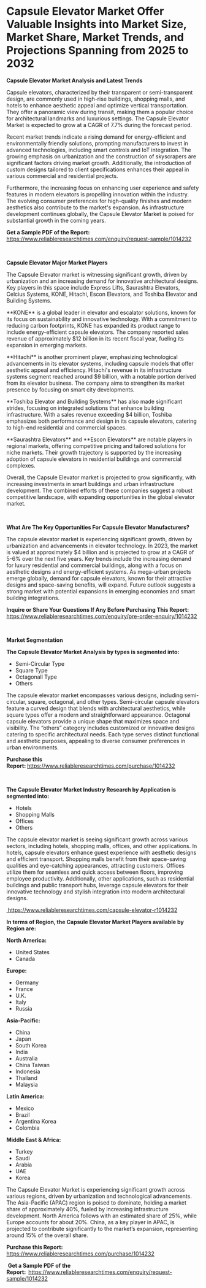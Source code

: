 <p><h1>Capsule Elevator Market Offer Valuable Insights into Market Size, Market Share, Market Trends, and Projections Spanning from 2025 to 2032</h1></p><p><strong>Capsule Elevator Market Analysis and Latest Trends</strong></p>
<p><p>Capsule elevators, characterized by their transparent or semi-transparent design, are commonly used in high-rise buildings, shopping malls, and hotels to enhance aesthetic appeal and optimize vertical transportation. They offer a panoramic view during transit, making them a popular choice for architectural landmarks and luxurious settings. The Capsule Elevator Market is expected to grow at a CAGR of 7.7% during the forecast period.</p><p>Recent market trends indicate a rising demand for energy-efficient and environmentally friendly solutions, prompting manufacturers to invest in advanced technologies, including smart controls and IoT integration. The growing emphasis on urbanization and the construction of skyscrapers are significant factors driving market growth. Additionally, the introduction of custom designs tailored to client specifications enhances their appeal in various commercial and residential projects. </p><p>Furthermore, the increasing focus on enhancing user experience and safety features in modern elevators is propelling innovation within the industry. The evolving consumer preferences for high-quality finishes and modern aesthetics also contribute to the market's expansion. As infrastructure development continues globally, the Capsule Elevator Market is poised for substantial growth in the coming years.</p></p>
<p><strong>Get a Sample PDF of the Report:&nbsp;</strong> <a href="https://www.reliableresearchtimes.com/enquiry/request-sample/1014232?utm_campaign=3366&utm_medium=2&utm_source=Github&utm_content=ia&utm_term=17042025&utm_id=capsule-elevator">https://www.reliableresearchtimes.com/enquiry/request-sample/1014232</a></p>
<p>&nbsp;</p>
<p><strong>Capsule Elevator Major Market Players</strong></p>
<p><p>The Capsule Elevator market is witnessing significant growth, driven by urbanization and an increasing demand for innovative architectural designs. Key players in this space include Express Lifts, Saurashtra Elevators, Celcius Systems, KONE, Hitachi, Escon Elevators, and Toshiba Elevator and Building Systems.</p><p>**KONE** is a global leader in elevator and escalator solutions, known for its focus on sustainability and innovative technology. With a commitment to reducing carbon footprints, KONE has expanded its product range to include energy-efficient capsule elevators. The company reported sales revenue of approximately $12 billion in its recent fiscal year, fueling its expansion in emerging markets.</p><p>**Hitachi** is another prominent player, emphasizing technological advancements in its elevator systems, including capsule models that offer aesthetic appeal and efficiency. Hitachi's revenue in its infrastructure systems segment reached around $9 billion, with a notable portion derived from its elevator business. The company aims to strengthen its market presence by focusing on smart city developments.</p><p>**Toshiba Elevator and Building Systems** has also made significant strides, focusing on integrated solutions that enhance building infrastructure. With a sales revenue exceeding $4 billion, Toshiba emphasizes both performance and design in its capsule elevators, catering to high-end residential and commercial spaces.</p><p>**Saurashtra Elevators** and **Escon Elevators** are notable players in regional markets, offering competitive pricing and tailored solutions for niche markets. Their growth trajectory is supported by the increasing adoption of capsule elevators in residential buildings and commercial complexes.</p><p>Overall, the Capsule Elevator market is projected to grow significantly, with increasing investments in smart buildings and urban infrastructure development. The combined efforts of these companies suggest a robust competitive landscape, with expanding opportunities in the global elevator market.</p></p>
<p>&nbsp;</p>
<p><strong>What Are The Key Opportunities For Capsule Elevator Manufacturers?</strong></p>
<p><p>The capsule elevator market is experiencing significant growth, driven by urbanization and advancements in elevator technology. In 2023, the market is valued at approximately $4 billion and is projected to grow at a CAGR of 5-6% over the next five years. Key trends include the increasing demand for luxury residential and commercial buildings, along with a focus on aesthetic designs and energy-efficient systems. As mega-urban projects emerge globally, demand for capsule elevators, known for their attractive designs and space-saving benefits, will expand. Future outlook suggests a strong market with potential expansions in emerging economies and smart building integrations.</p></p>
<p><strong>Inquire or Share Your Questions If Any Before Purchasing This Report:</strong> <a href="https://www.reliableresearchtimes.com/enquiry/pre-order-enquiry/1014232?utm_campaign=3366&utm_medium=2&utm_source=Github&utm_content=ia&utm_term=17042025&utm_id=capsule-elevator">https://www.reliableresearchtimes.com/enquiry/pre-order-enquiry/1014232</a></p>
<p>&nbsp;</p>
<p><strong>Market Segmentation</strong></p>
<p><strong>The Capsule Elevator Market Analysis by types is segmented into:</strong></p>
<p><ul><li>Semi-Circular Type</li><li>Square Type</li><li>Octagonall Type</li><li>Others</li></ul></p>
<p><p>The capsule elevator market encompasses various designs, including semi-circular, square, octagonal, and other types. Semi-circular capsule elevators feature a curved design that blends with architectural aesthetics, while square types offer a modern and straightforward appearance. Octagonal capsule elevators provide a unique shape that maximizes space and visibility. The “others” category includes customized or innovative designs catering to specific architectural needs. Each type serves distinct functional and aesthetic purposes, appealing to diverse consumer preferences in urban environments.</p></p>
<p><strong>Purchase this Report:&nbsp;</strong><a href="https://www.reliableresearchtimes.com/purchase/1014232?utm_campaign=3366&utm_medium=2&utm_source=Github&utm_content=ia&utm_term=17042025&utm_id=capsule-elevator">https://www.reliableresearchtimes.com/purchase/1014232</a></p>
<p>&nbsp;</p>
<p><strong>The Capsule Elevator Market Industry Research by Application is segmented into:</strong></p>
<p><ul><li>Hotels</li><li>Shopping Malls</li><li>Offices</li><li>Others</li></ul></p>
<p><p>The capsule elevator market is seeing significant growth across various sectors, including hotels, shopping malls, offices, and other applications. In hotels, capsule elevators enhance guest experience with aesthetic designs and efficient transport. Shopping malls benefit from their space-saving qualities and eye-catching appearances, attracting customers. Offices utilize them for seamless and quick access between floors, improving employee productivity. Additionally, other applications, such as residential buildings and public transport hubs, leverage capsule elevators for their innovative technology and stylish integration into modern architectural designs.</p></p>
<p><a href="https://www.reliableresearchtimes.com/capsule-elevator-r1014232?utm_campaign=3366&utm_medium=2&utm_source=Github&utm_content=ia&utm_term=17042025&utm_id=capsule-elevator">&nbsp;https://www.reliableresearchtimes.com/capsule-elevator-r1014232</a></p>
<p><strong>In terms of Region, the Capsule Elevator Market Players available by Region are:</strong></p>
<p>
    <p> <strong> North America: </strong>
        <ul>
            <li>United States</li>
            <li>Canada</li>
        </ul>
        </p> 
    <p> <strong> Europe: </strong>
        <ul>
            <li>Germany</li>
            <li>France</li>
            <li>U.K.</li>
            <li>Italy</li>
            <li>Russia</li>
        </ul>
        </p> 
    <p> <strong> Asia-Pacific: </strong>
        <ul>
            <li>China</li>
            <li>Japan</li>
            <li>South Korea</li>
            <li>India</li>
            <li>Australia</li>
            <li>China Taiwan</li>
            <li>Indonesia</li>
            <li>Thailand</li>
            <li>Malaysia</li>
        </ul>
        </p> 
    <p> <strong> Latin America: </strong>
        <ul>
            <li>Mexico</li>
            <li>Brazil</li>
            <li>Argentina Korea</li>
            <li>Colombia</li>
        </ul>
        </p> 
    <p> <strong> Middle East & Africa: </strong>
        <ul>
            <li>Turkey</li>
            <li>Saudi</li>
            <li>Arabia</li>
            <li>UAE</li>
            <li>Korea</li>
        </ul>
    </p>
    </p>
<p><p>The Capsule Elevator Market is experiencing significant growth across various regions, driven by urbanization and technological advancements. The Asia-Pacific (APAC) region is poised to dominate, holding a market share of approximately 40%, fueled by increasing infrastructure development. North America follows with an estimated share of 25%, while Europe accounts for about 20%. China, as a key player in APAC, is projected to contribute significantly to the market’s expansion, representing around 15% of the overall share.</p></p>
<p><strong>Purchase this Report: </strong><a href="https://www.reliableresearchtimes.com/purchase/1014232?utm_campaign=3366&utm_medium=2&utm_source=Github&utm_content=ia&utm_term=17042025&utm_id=capsule-elevator">https://www.reliableresearchtimes.com/purchase/1014232</a></p>
<p>&nbsp;<strong>Get a Sample PDF of the Report:&nbsp;&nbsp;</strong><a href="https://www.reliableresearchtimes.com/enquiry/request-sample/1014232?utm_campaign=3366&utm_medium=2&utm_source=Github&utm_content=ia&utm_term=17042025&utm_id=capsule-elevator">https://www.reliableresearchtimes.com/enquiry/request-sample/1014232</a></p>
<p><strong></strong></p>
<p><p></p><p></p><p></p></p>